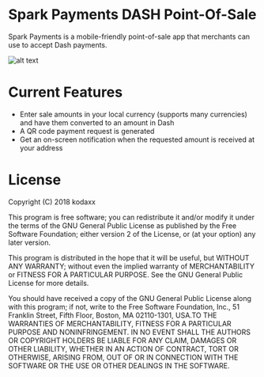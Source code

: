 # Spark Payments DASH Point-Of-Sale

Spark Payments is a mobile-friendly point-of-sale app that merchants can use to accept Dash payments.

![alt text](https://github.com//kodaxx/dashpayPOS/raw/master/www/img/dashpayterminal.png "DashPay Terminal Mockup")

# Current Features

* Enter sale amounts in your local currency (supports many currencies) and have them converted to an amount in Dash
* A QR code payment request is generated
* Get an on-screen notification when the requested amount is received at your address


# License

Copyright (C) 2018 kodaxx

This program is free software; you can redistribute it and/or
modify it under the terms of the GNU General Public License
as published by the Free Software Foundation; either version 2
of the License, or (at your option) any later version.

This program is distributed in the hope that it will be useful,
but WITHOUT ANY WARRANTY; without even the implied warranty of
MERCHANTABILITY or FITNESS FOR A PARTICULAR PURPOSE.  See the
GNU General Public License for more details.

You should have received a copy of the GNU General Public License
along with this program; if not, write to the Free Software
Foundation, Inc., 51 Franklin Street, Fifth Floor, Boston, MA  02110-1301, USA.TO THE WARRANTIES OF MERCHANTABILITY, FITNESS FOR A PARTICULAR PURPOSE AND NONINFRINGEMENT. IN NO EVENT SHALL THE AUTHORS OR COPYRIGHT HOLDERS BE LIABLE FOR ANY CLAIM, DAMAGES OR OTHER LIABILITY, WHETHER IN AN ACTION OF CONTRACT, TORT OR OTHERWISE, ARISING FROM, OUT OF OR IN CONNECTION WITH THE SOFTWARE OR THE USE OR OTHER DEALINGS IN THE SOFTWARE.
